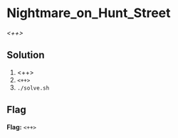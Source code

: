 # Nightmare_on_Hunt_Street
*<++>*

## Solution
1. <++>
2. `<++>`
3. `./solve.sh`


## Flag
**Flag:** `<++>`
